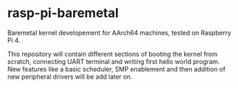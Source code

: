# rasp-pi-baremetal
Baremetal kernel developement for AArch64 machines, tested on Raspberry Pi 4.

This repository will contain different sections of booting the kernel from scratch, connecting UART terminal and writing first hello world program. New features like a basic scheduler, SMP enablement and then addition of new peripheral drivers will be add later on.
